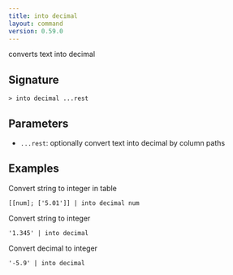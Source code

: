 ```yaml
---
title: into decimal
layout: command
version: 0.59.0
---
```


converts text into decimal

## Signature

```> into decimal ...rest```

## Parameters

 -  `...rest`: optionally convert text into decimal by column paths

## Examples

Convert string to integer in table
```shell
[[num]; ['5.01']] | into decimal num
```

Convert string to integer
```shell
'1.345' | into decimal
```

Convert decimal to integer
```shell
'-5.9' | into decimal
```

